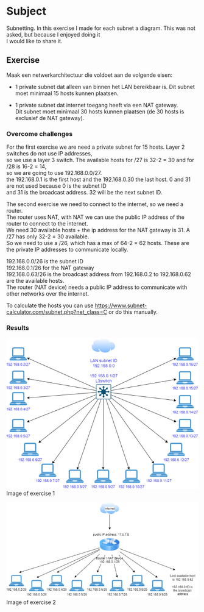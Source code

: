 # Subject
Subnetting.  In this exercise I made for each subnet a diagram. This was not asked, but because I enjoyed doing it  
I would like to share it.

## Exercise  
Maak een netwerkarchitectuur die voldoet aan de volgende eisen:
- 1 private subnet dat alleen van binnen het LAN bereikbaar is. Dit subnet moet minimaal 15 hosts kunnen plaatsen.  

- 1 private subnet dat internet toegang heeft via een NAT gateway.  
Dit subnet moet minimaal 30 hosts kunnen plaatsen (de 30 hosts is exclusief de NAT gateway).  
 
### Overcome challenges
For the first exercise we are need a private subnet for 15 hosts. Layer 2 switches do not use IP addresses,  
so we use a layer 3 switch. The available hosts for /27 is 32-2 = 30 and for /28 is 16-2 = 14,  
so we are going to use 192.168.0.0/27.  
the 192.168.0.1 is the first host and the 192.168.0.30 the last host. 0 and 31 are not used because 0 is the subnet ID  
and 31 is the broadcast address. 32 will be the next subnet ID. 

The second exercise we need to connect to the internet, so we need a router.  
The router uses NAT, with NAT we can use the public IP address of the router to connect to the internet.  
We need 30 available hosts + the ip address for the NAT gateway is 31. A /27 has only 32-2 = 30 available.  
So we need to use a /26, which has a max of 64-2 = 62 hosts. These are the private IP addresses to communicate locally.  

192.168.0.0/26 is the subnet ID  
192.168.0.1/26 for the NAT gateway  
192.168.0.63/26 is the broadcast address
from 192.168.0.2 to 192.168.0.62 are the available hosts.  
The router (NAT device) needs a public IP address to communicate with other networks over the internet.  

To calculate the hosts you can use https://www.subnet-calculator.com/subnet.php?net_class=C or do this manually.

### Results
![image exercise 1](https://raw.githubusercontent.com/Techgrounds-Cloud-9/cloud-9-karimtouzani24/main/00_includes/NTW/NTW_6extra/1subnetting.png)  
Image of exercise 1  



![image exercise 2](https://raw.githubusercontent.com/Techgrounds-Cloud-9/cloud-9-karimtouzani24/main/00_includes/NTW/NTW_6extra/2subnetting.png)  
Image of exercise 2